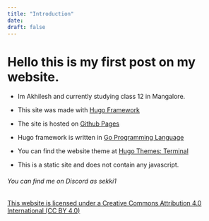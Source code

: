 ```yaml
---
title: "Introduction"
date: 
draft: false
---
```

# Hello this is my first post on my website.

* Im Akhilesh and currently studying class 12 in Mangalore.

* This site was made with [Hugo Framework](https://gohugo.io/)
* The site is hosted on [Github Pages](https://pages.github.com/)
* Hugo framework is written in [Go Programming Language](https://go.dev/)
* You can find the website theme at [Hugo Themes: Terminal](https://themes.gohugo.io/themes/hugo-theme-terminal/)
* This is a static site and does not contain any javascript.
###### You can find me on Discord as sekki1

[This website is licensed under a Creative Commons Attribution 4.0 International (CC BY 4.0)](https://creativecommons.org/licenses/by/4.0/)